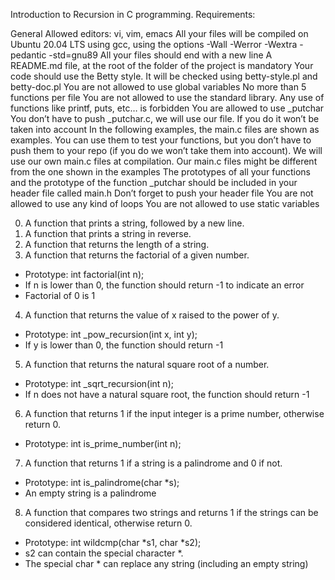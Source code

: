 Introduction to Recursion in C programming.
Requirements:

General
Allowed editors: vi, vim, emacs
All your files will be compiled on Ubuntu 20.04 LTS using gcc, using the options -Wall -Werror -Wextra -pedantic -std=gnu89
All your files should end with a new line
A README.md file, at the root of the folder of the project is mandatory
Your code should use the Betty style. It will be checked using betty-style.pl and betty-doc.pl
You are not allowed to use global variables
No more than 5 functions per file
You are not allowed to use the standard library. Any use of functions like printf, puts, etc… is forbidden
You are allowed to use _putchar
You don’t have to push _putchar.c, we will use our file. If you do it won’t be taken into account
In the following examples, the main.c files are shown as examples. You can use them to test your functions, but you don’t have to push them to your repo (if you do we won’t take them into account). We will use our own main.c files at compilation. Our main.c files might be different from the one shown in the examples
The prototypes of all your functions and the prototype of the function _putchar should be included in your header file called main.h
Don’t forget to push your header file
You are not allowed to use any kind of loops
You are not allowed to use static variables

0. A function that prints a string, followed by a new line.
1. A function that prints a string in reverse.
2. A function that returns the length of a string.
3. A function that returns the factorial of a given number.
- Prototype: int factorial(int n);
- If n is lower than 0, the function should return -1 to indicate an error
- Factorial of 0 is 1
4. A function that returns the value of x raised to the power of y.
- Prototype: int _pow_recursion(int x, int y);
- If y is lower than 0, the function should return -1
5. A function that returns the natural square root of a number.
- Prototype: int _sqrt_recursion(int n);
- If n does not have a natural square root, the function should return -1 
6. A function that returns 1 if the input integer is a prime number, otherwise return 0.
- Prototype: int is_prime_number(int n);
7. A function that returns 1 if a string is a palindrome and 0 if not.
- Prototype: int is_palindrome(char *s);
- An empty string is a palindrome
8. A function that compares two strings and returns 1 if the strings can be considered identical, otherwise return 0.
- Prototype: int wildcmp(char *s1, char *s2);
- s2 can contain the special character *.
- The special char * can replace any string (including an empty string)
